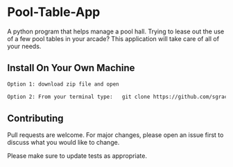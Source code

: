 # Pool-Table-App


A python program that helps manage a pool hall. Trying to lease out the use of a few pool tables in your arcade? This 
application will take care of all of your needs. 




## Install On Your Own Machine



```bash
Option 1: download zip file and open
```

```bash
Option 2: From your terminal type:   git clone https://github.com/sgracia13/Pool-Table-App.git
```


## Contributing
Pull requests are welcome. For major changes, please open an issue first to discuss what you would like to change.

Please make sure to update tests as appropriate.

